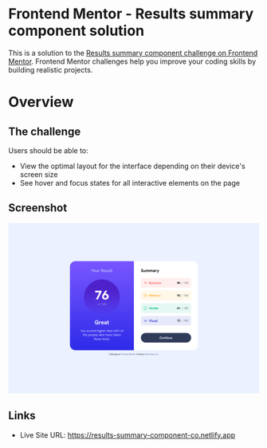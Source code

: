 # Frontend Mentor - Results summary component solution

This is a solution to the [Results summary component challenge on Frontend Mentor](https://www.frontendmentor.io/challenges/results-summary-component-CE_K6s0maV). Frontend Mentor challenges help you improve your coding skills by building realistic projects.

# Overview

## The challenge

Users should be able to:

- View the optimal layout for the interface depending on their device's screen size
- See hover and focus states for all interactive elements on the page

## Screenshot

![](./assets/images/results-summary-component-co.netlify.app_.png)

## Links

- Live Site URL: https://results-summary-component-co.netlify.app
